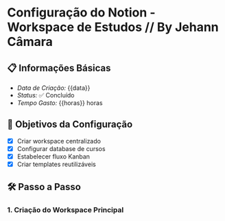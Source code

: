 
# Configuração do Notion - Workspace de Estudos // By Jehann Câmara

## 📋 Informações Básicas
- *Data de Criação:* {{data}}
- *Status:* ✅ Concluído
- *Tempo Gasto:* {{horas}} horas

## 🎯 Objetivos da Configuração
- [x] Criar workspace centralizado
- [x] Configurar database de cursos
- [x] Estabelecer fluxo Kanban
- [x] Criar templates reutilizáveis

## 🛠️ Passo a Passo

### 1. Criação do Workspace Principal